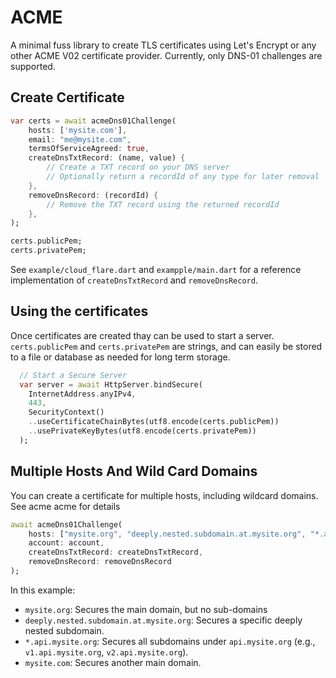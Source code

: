 # ACME

A minimal fuss library to create TLS certificates using Let's Encrypt or any other ACME V02 certificate provider.  Currently, only DNS-01 challenges are supported.

## Create Certificate

``` dart
var certs = await acmeDns01Challenge(
    hosts: ['mysite.com'], 
    email: "me@mysite.com",
    termsOfServiceAgreed: true,
    createDnsTxtRecord: (name, value) {
        // Create a TXT record on your DNS server
        // Optionally return a recordId of any type for later removal
    }, 
    removeDnsRecord: (recordId) {
        // Remove the TXT record using the returned recordId
    },
);

certs.publicPem;
certs.privatePem;
```

See `example/cloud_flare.dart` and `exampple/main.dart` for a reference implementation of `createDnsTxtRecord` and `removeDnsRecord`.

## Using the certificates

Once certificates are created thay can be used to start a server.  `certs.publicPem` and `certs.privatePem` are strings, and can easily be stored to a file or database as needed for long term storage.

``` dart
  // Start a Secure Server
  var server = await HttpServer.bindSecure(
    InternetAddress.anyIPv4,
    443,
    SecurityContext()
    ..useCertificateChainBytes(utf8.encode(certs.publicPem))
    ..usePrivateKeyBytes(utf8.encode(certs.privatePem))
  );

```

## Multiple Hosts And Wild Card Domains

You can create a certificate for multiple hosts, including wildcard domains.  See acme acme for details

``` Dart
await acmeDns01Challenge(
    hosts: ["mysite.org", "deeply.nested.subdomain.at.mysite.org", "*.api.mysite.org", "mysite.com"], 
    account: account,
    createDnsTxtRecord: createDnsTxtRecord,
    removeDnsRecord: removeDnsRecord
);
```
In this example:

+ `mysite.org`: Secures the main domain, but no sub-domains
+ `deeply.nested.subdomain.at.mysite.org`: Secures a specific deeply nested subdomain.
+ `*.api.mysite.org`: Secures all subdomains under `api.mysite.org` (e.g., `v1.api.mysite.org`, `v2.api.mysite.org`).
+ `mysite.com`: Secures another main domain.

